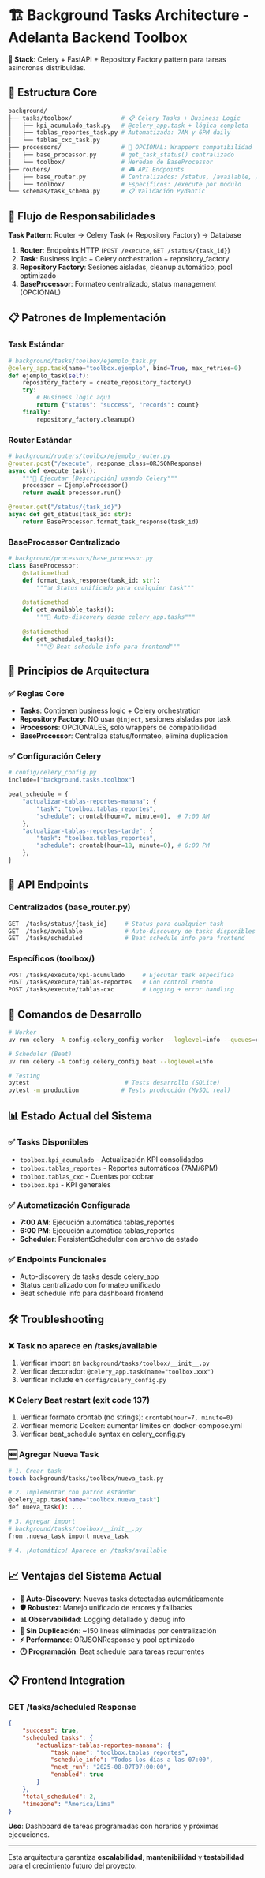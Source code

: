 # 🏗️ Background Tasks Architecture - Adelanta Backend Toolbox

**🔧 Stack**: Celery + FastAPI + Repository Factory pattern para tareas asíncronas distribuidas.

## 📁 Estructura Core

```bash
background/
├── tasks/toolbox/              # 📋 Celery Tasks + Business Logic
│   ├── kpi_acumulado_task.py   # @celery_app.task + lógica completa
│   ├── tablas_reportes_task.py # Automatizada: 7AM y 6PM daily
│   └── tablas_cxc_task.py
├── processors/                 # 🔄 OPCIONAL: Wrappers compatibilidad
│   ├── base_processor.py       # get_task_status() centralizado
│   └── toolbox/                # Heredan de BaseProcessor
├── routers/                    # 🎮 API Endpoints
│   ├── base_router.py          # Centralizados: /status, /available, /scheduled
│   └── toolbox/                # Específicos: /execute por módulo
└── schemas/task_schema.py      # 📋 Validación Pydantic
```

## 🔄 Flujo de Responsabilidades

**Task Pattern**: Router → Celery Task (+ Repository Factory) → Database

1. **Router**: Endpoints HTTP (`POST /execute`, `GET /status/{task_id}`)
2. **Task**: Business logic + Celery orchestration + repository_factory
3. **Repository Factory**: Sesiones aisladas, cleanup automático, pool optimizado
4. **BaseProcessor**: Formateo centralizado, status management (OPCIONAL)

## 📋 Patrones de Implementación

### Task Estándar
```python
# background/tasks/toolbox/ejemplo_task.py
@celery_app.task(name="toolbox.ejemplo", bind=True, max_retries=0)
def ejemplo_task(self):
    repository_factory = create_repository_factory()
    try:
        # Business logic aquí
        return {"status": "success", "records": count}
    finally:
        repository_factory.cleanup()
```

### Router Estándar
```python
# background/routers/toolbox/ejemplo_router.py
@router.post("/execute", response_class=ORJSONResponse)
async def execute_task():
    """🎯 Ejecutar [Descripción] usando Celery"""
    processor = EjemploProcessor()
    return await processor.run()

@router.get("/status/{task_id}")
async def get_status(task_id: str):
    return BaseProcessor.format_task_response(task_id)
```

### BaseProcessor Centralizado
```python
# background/processors/base_processor.py
class BaseProcessor:
    @staticmethod
    def format_task_response(task_id: str):
        """📊 Status unificado para cualquier task"""
    
    @staticmethod 
    def get_available_tasks():
        """🤖 Auto-discovery desde celery_app.tasks"""
    
    @staticmethod
    def get_scheduled_tasks():
        """🕐 Beat schedule info para frontend"""
```

## 🎯 Principios de Arquitectura

### ✅ Reglas Core
- **Tasks**: Contienen business logic + Celery orchestration
- **Repository Factory**: NO usar `@inject`, sesiones aisladas por task
- **Processors**: OPCIONALES, solo wrappers de compatibilidad
- **BaseProcessor**: Centraliza status/formateo, elimina duplicación

### ✅ Configuración Celery
```python
# config/celery_config.py
include=["background.tasks.toolbox"]

beat_schedule = {
    "actualizar-tablas-reportes-manana": {
        "task": "toolbox.tablas_reportes",
        "schedule": crontab(hour=7, minute=0),  # 7:00 AM
    },
    "actualizar-tablas-reportes-tarde": {
        "task": "toolbox.tablas_reportes", 
        "schedule": crontab(hour=18, minute=0), # 6:00 PM
    },
}
```

## 🚀 API Endpoints

### Centralizados (base_router.py)
```bash
GET  /tasks/status/{task_id}     # Status para cualquier task
GET  /tasks/available            # Auto-discovery de tasks disponibles
GET  /tasks/scheduled            # Beat schedule info para frontend
```

### Específicos (toolbox/)
```bash
POST /tasks/execute/kpi-acumulado     # Ejecutar task específica
POST /tasks/execute/tablas-reportes   # Con control remoto
POST /tasks/execute/tablas-cxc        # Logging + error handling
```

## 🔧 Comandos de Desarrollo

```bash
# Worker
uv run celery -A config.celery_config worker --loglevel=info --queues=cronjobs,default

# Scheduler (Beat)
uv run celery -A config.celery_config beat --loglevel=info

# Testing
pytest                           # Tests desarrollo (SQLite)
pytest -m production            # Tests producción (MySQL real)
```

## 📊 Estado Actual del Sistema

### ✅ Tasks Disponibles
- `toolbox.kpi_acumulado` - Actualización KPI consolidados
- `toolbox.tablas_reportes` - Reportes automáticos (7AM/6PM)
- `toolbox.tablas_cxc` - Cuentas por cobrar
- `toolbox.kpi` - KPI generales

### ✅ Automatización Configurada
- **7:00 AM**: Ejecución automática tablas_reportes
- **6:00 PM**: Ejecución automática tablas_reportes
- **Scheduler**: PersistentScheduler con archivo de estado

### ✅ Endpoints Funcionales
- Auto-discovery de tasks desde celery_app
- Status centralizado con formateo unificado
- Beat schedule info para dashboard frontend

## 🛠️ Troubleshooting

### ❌ Task no aparece en /tasks/available
1. Verificar import en `background/tasks/toolbox/__init__.py`
2. Verificar decorador: `@celery_app.task(name="toolbox.xxx")`
3. Verificar include en `config/celery_config.py`

### ❌ Celery Beat restart (exit code 137)
1. Verificar formato crontab (no strings): `crontab(hour=7, minute=0)`
2. Verificar memoria Docker: aumentar límites en docker-compose.yml
3. Verificar beat_schedule syntax en celery_config.py

### 🆕 Agregar Nueva Task
```bash
# 1. Crear task
touch background/tasks/toolbox/nueva_task.py

# 2. Implementar con patrón estándar
@celery_app.task(name="toolbox.nueva_task")
def nueva_task(): ...

# 3. Agregar import
# background/tasks/toolbox/__init__.py
from .nueva_task import nueva_task

# 4. ¡Automático! Aparece en /tasks/available
```

## 📈 Ventajas del Sistema Actual

- **🔄 Auto-Discovery**: Nuevas tasks detectadas automáticamente
- **🛡️ Robustez**: Manejo unificado de errores y fallbacks
- **📊 Observabilidad**: Logging detallado y debug info
- **🧹 Sin Duplicación**: ~150 líneas eliminadas por centralización
- **⚡ Performance**: ORJSONResponse y pool optimizado
- **🕐 Programación**: Beat schedule para tareas recurrentes

## 📋 Frontend Integration

### GET /tasks/scheduled Response
```json
{
    "success": true,
    "scheduled_tasks": {
        "actualizar-tablas-reportes-manana": {
            "task_name": "toolbox.tablas_reportes",
            "schedule_info": "Todos los días a las 07:00",
            "next_run": "2025-08-07T07:00:00",
            "enabled": true
        }
    },
    "total_scheduled": 2,
    "timezone": "America/Lima"
}
```

**Uso**: Dashboard de tareas programadas con horarios y próximas ejecuciones.

---

Esta arquitectura garantiza **escalabilidad**, **mantenibilidad** y **testabilidad** para el crecimiento futuro del proyecto.
